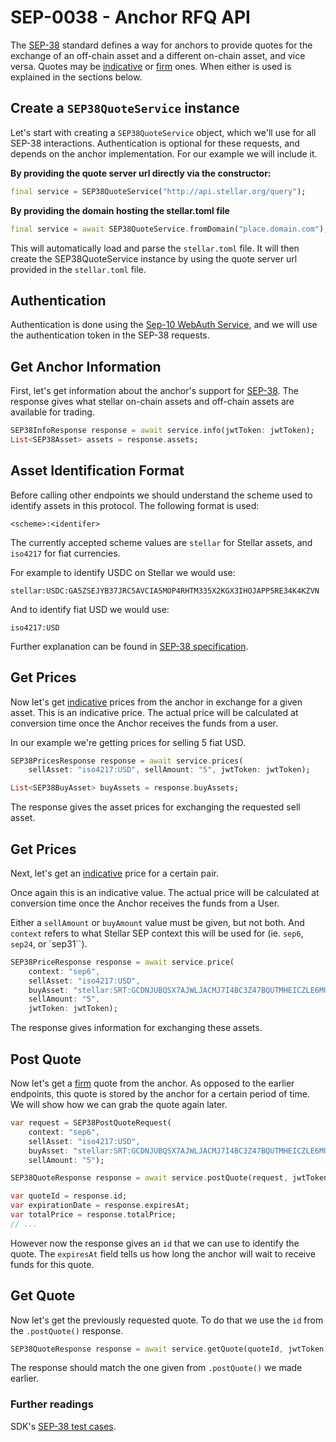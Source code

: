 
# SEP-0038 - Anchor RFQ API

The [SEP-38](https://github.com/stellar/stellar-protocol/blob/master/ecosystem/sep-0038.md) standard defines a way for anchors to provide quotes for the exchange of an off-chain asset and a different on-chain asset, and vice versa. 
Quotes may be [indicative](https://www.investopedia.com/terms/i/indicativequote.asp) or [firm](https://www.investopedia.com/terms/f/firmquote.asp) ones.
When either is used is explained in the sections below.


## Create a `SEP38QuoteService` instance

Let's start with creating a `SEP38QuoteService` object, which we'll use for all SEP-38 interactions. 
Authentication is optional for these requests, and depends on the anchor implementation. For our example we will include it.

**By providing the quote server url directly via the constructor:**

```dart
final service = SEP38QuoteService("http://api.stellar.org/query");
```

**By providing the domain hosting the stellar.toml file**

```dart
final service = await SEP38QuoteService.fromDomain("place.domain.com");
```

This will automatically load and parse the `stellar.toml` file. It will then create the SEP38QuoteService instance by using the quote server url provided in the `stellar.toml` file.

## Authentication

Authentication is done using the [Sep-10 WebAuth Service](https://github.com/Soneso/stellar_flutter_sdk/blob/master/documentation/sdk_examples/sep-0010-webauth.md), and we will use the authentication token in the SEP-38 requests.

## Get Anchor Information

First, let's get information about the anchor's support for [SEP-38](https://github.com/stellar/stellar-protocol/blob/master/ecosystem/sep-0038.md). The response gives what stellar on-chain assets and off-chain assets are available for trading.

```dart
SEP38InfoResponse response = await service.info(jwtToken: jwtToken);
List<SEP38Asset> assets = response.assets;
```

## Asset Identification Format

Before calling other endpoints we should understand the scheme used to identify assets in this protocol. The following format is used:

`<scheme>:<identifer>`

The currently accepted scheme values are `stellar` for Stellar assets, and `iso4217` for fiat currencies.

For example to identify USDC on Stellar we would use:

`stellar:USDC:GA5ZSEJYB37JRC5AVCIA5MOP4RHTM335X2KGX3IHOJAPP5RE34K4KZVN`

And to identify fiat USD we would use:

`iso4217:USD`

Further explanation can be found in [SEP-38 specification](https://github.com/stellar/stellar-protocol/blob/master/ecosystem/sep-0038.md#asset-identification-format).

## Get Prices

Now let's get [indicative](https://www.investopedia.com/terms/i/indicativequote.asp) prices from the anchor in exchange for a given asset. This is an indicative price. The actual price will be calculated at conversion time once the Anchor receives the funds from a user.

In our example we're getting prices for selling 5 fiat USD.

```dart
SEP38PricesResponse response = await service.prices(
    sellAsset: "iso4217:USD", sellAmount: "5", jwtToken: jwtToken);

List<SEP38BuyAsset> buyAssets = response.buyAssets;
```

The response gives the asset prices for exchanging the requested sell asset.

## Get Prices

Next, let's get an [indicative](https://www.investopedia.com/terms/i/indicativequote.asp) price for a certain pair.

Once again this is an indicative value. The actual price will be calculated at conversion time once the Anchor receives the funds from a User.

Either a `sellAmount` or `buyAmount` value must be given, but not both. And `context` refers to what Stellar SEP context this will be used for (ie. `sep6`, `sep24`, or `sep31``).

```dart
SEP38PriceResponse response = await service.price(
    context: "sep6",
    sellAsset: "iso4217:USD",
    buyAsset: "stellar:SRT:GCDNJUBQSX7AJWLJACMJ7I4BC3Z47BQUTMHEICZLE6MU4KQBRYG5JY6B",
    sellAmount: "5",
    jwtToken: jwtToken);
```

The response gives information for exchanging these assets.

## Post Quote

Now let's get a [firm](https://www.investopedia.com/terms/f/firmquote.asp) quote from the anchor. 
As opposed to the earlier endpoints, this quote is stored by the anchor for a certain period of time. 
We will show how we can grab the quote again later.

```dart
var request = SEP38PostQuoteRequest(
    context: "sep6",
    sellAsset: "iso4217:USD",
    buyAsset: "stellar:SRT:GCDNJUBQSX7AJWLJACMJ7I4BC3Z47BQUTMHEICZLE6MU4KQBRYG5JY6B",
    sellAmount: "5");

SEP38QuoteResponse response = await service.postQuote(request, jwtToken);

var quoteId = response.id;
var expirationDate = response.expiresAt;
var totalPrice = response.totalPrice;
// ...
```
However now the response gives an `id` that we can use to identify the quote. The `expiresAt` field tells us how long the anchor will wait to receive funds for this quote.

## Get Quote

Now let's get the previously requested quote. To do that we use the `id` from the `.postQuote()` response.

```dart
SEP38QuoteResponse response = await service.getQuote(quoteId, jwtToken);
```
The response should match the one given from `.postQuote()` we made earlier.

### Further readings

SDK's [SEP-38 test cases](https://github.com/Soneso/stellar_flutter_sdk/blob/master/test/sep0038_test.dart).


